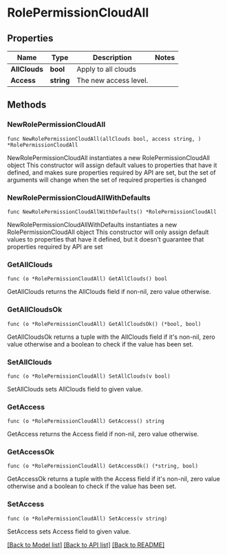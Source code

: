 # RolePermissionCloudAll

## Properties

Name | Type | Description | Notes
------------ | ------------- | ------------- | -------------
**AllClouds** | **bool** | Apply to all clouds | 
**Access** | **string** | The new access level. | 

## Methods

### NewRolePermissionCloudAll

`func NewRolePermissionCloudAll(allClouds bool, access string, ) *RolePermissionCloudAll`

NewRolePermissionCloudAll instantiates a new RolePermissionCloudAll object
This constructor will assign default values to properties that have it defined,
and makes sure properties required by API are set, but the set of arguments
will change when the set of required properties is changed

### NewRolePermissionCloudAllWithDefaults

`func NewRolePermissionCloudAllWithDefaults() *RolePermissionCloudAll`

NewRolePermissionCloudAllWithDefaults instantiates a new RolePermissionCloudAll object
This constructor will only assign default values to properties that have it defined,
but it doesn't guarantee that properties required by API are set

### GetAllClouds

`func (o *RolePermissionCloudAll) GetAllClouds() bool`

GetAllClouds returns the AllClouds field if non-nil, zero value otherwise.

### GetAllCloudsOk

`func (o *RolePermissionCloudAll) GetAllCloudsOk() (*bool, bool)`

GetAllCloudsOk returns a tuple with the AllClouds field if it's non-nil, zero value otherwise
and a boolean to check if the value has been set.

### SetAllClouds

`func (o *RolePermissionCloudAll) SetAllClouds(v bool)`

SetAllClouds sets AllClouds field to given value.


### GetAccess

`func (o *RolePermissionCloudAll) GetAccess() string`

GetAccess returns the Access field if non-nil, zero value otherwise.

### GetAccessOk

`func (o *RolePermissionCloudAll) GetAccessOk() (*string, bool)`

GetAccessOk returns a tuple with the Access field if it's non-nil, zero value otherwise
and a boolean to check if the value has been set.

### SetAccess

`func (o *RolePermissionCloudAll) SetAccess(v string)`

SetAccess sets Access field to given value.



[[Back to Model list]](../README.md#documentation-for-models) [[Back to API list]](../README.md#documentation-for-api-endpoints) [[Back to README]](../README.md)



